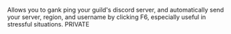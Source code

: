 Allows you to gank ping your guild's discord server, and automatically send your server, region, and username by clicking F6, especially useful in stressful situations. PRIVATE 
